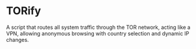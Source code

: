 # TORify
A script that routes all system traffic through the TOR network, acting like a VPN, allowing anonymous browsing with country selection and dynamic IP changes.
